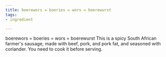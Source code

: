 ```yaml
---
title: boerewors = boeries = wors = boerewurst
tags:
- ingredient

---
```

boerewors = boeries = wors = boerewurst This is a spicy South African farmer's sausage, made with beef, pork, and pork fat, and seasoned with coriander. You need to cook it before serving.
